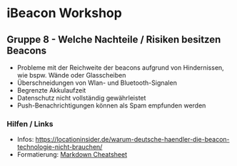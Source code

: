 # iBeacon Workshop

## Gruppe 8 - Welche Nachteile / Risiken besitzen Beacons


* Probleme mit der Reichweite der beacons aufgrund von Hindernissen, wie bspw. Wände oder Glasscheiben
* Überschneidungen von Wlan- und Bluetooth-Signalen
* Begrenzte Akkulaufzeit
* Datenschutz nicht vollständig gewährleistet
* Push-Benachrichtigungen können als Spam empfunden werden


### Hilfen / Links

* Infos: https://locationinsider.de/warum-deutsche-haendler-die-beacon-technologie-nicht-brauchen/
* Formatierung: [Markdown Cheatsheet](https://github.com/adam-p/markdown-here/wiki/Markdown-Cheatsheet)


